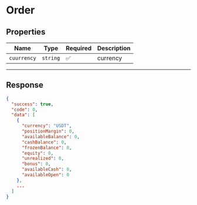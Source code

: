 
# Order

## Properties

| **Name**           | **Type**   | **Required** | **Description** |
|--------------------|------------|--------------|------------------|
| `cuurrency`           | `string`   | ✅            | currency |

---

## Response

```JSON
{
  "success": true,
  "code": 0,
  "data": [
    {
      "currency": "USDT",
      "positionMargin": 0,
      "availableBalance": 0,
      "cashBalance": 0,
      "frozenBalance": 0,
      "equity": 0,
      "unrealized": 0,
      "bonus": 0,
      "availableCash": 0,
      "availableOpen": 0
    },
    ...
  ]
}
```